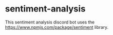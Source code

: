 # sentiment-analysis
This sentiment analysis discord bot uses the https://www.npmjs.com/package/sentiment library.
